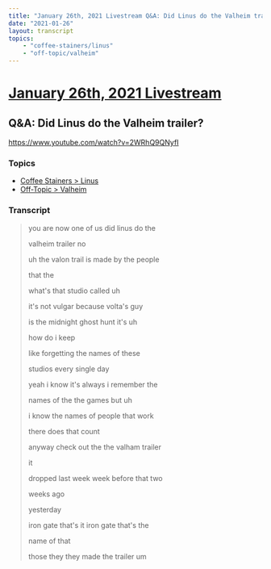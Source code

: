 ```yaml
---
title: "January 26th, 2021 Livestream Q&A: Did Linus do the Valheim trailer?"
date: "2021-01-26"
layout: transcript
topics:
    - "coffee-stainers/linus"
    - "off-topic/valheim"
---
```

# [January 26th, 2021 Livestream](../2021-01-26.md)
## Q&A: Did Linus do the Valheim trailer?
https://www.youtube.com/watch?v=2WRhQ9QNyfI

### Topics
* [Coffee Stainers > Linus](../topics/coffee-stainers/linus.md)
* [Off-Topic > Valheim](../topics/off-topic/valheim.md)

### Transcript

> you are now one of us did linus do the
>
> valheim trailer no
>
> uh the valon trail is made by the people
>
> that the
>
> what's that studio called uh
>
> it's not vulgar because volta's guy
>
> is the midnight ghost hunt it's uh
>
> how do i keep
>
> like forgetting the names of these
>
> studios every single day
>
> yeah i know it's always i remember the
>
> names of the the games but uh
>
> i know the names of people that work
>
> there does that count
>
> anyway check out the the valham trailer
>
> it
>
> dropped last week week before that two
>
> weeks ago
>
> yesterday
>
> iron gate that's it iron gate that's the
>
> name of that
>
> those they they made the trailer um
